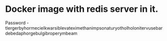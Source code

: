 Docker image with redis server in it.
=====================================


Password - tlergerbyhormecielkwarsiblevateximethanimpsonaturyotholholonitervusebardebedaphorgebulgibroperymbeam